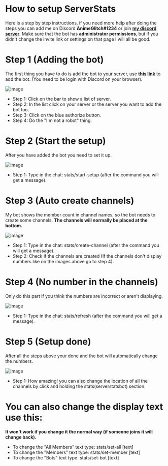# How to setup ServerStats
Here is a step by step instructions, if you need more help after doing the steps you can add me on Discord **AnimeGlitch#1234** or join [**my discord server**](http://discord.animeglitch.net/).
Make sure that the bot has **administrator permissions**, but if you didn't change the invite link or settings on that page I will all be good.

# Step 1 (Adding the bot)
The first thing you have to do is add the bot to your server, use [**this link**](https://discordapp.com/oauth2/authorize?client_id=458276816071950337&scope=bot&permissions=8/) to add the bot. (You need to be login with Discord on your browser).

![image](https://cdn.discordapp.com/attachments/527152500139229204/527152574608965642/invite_steps.png)

* Step 1: Click on the bar to show a list of server.
* Step 2: In the list click on your server or the server you want to add the bot too.
* Step 3: Click on the blue authorize button.
* Step 4: Do the "I'm not a robot" thing.

# Step 2 (Start the setup)
After you have added the bot you need to set it up.

![image](https://cdn.discordapp.com/attachments/527152500139229204/527156043223007233/start_setup_step.PNG)

* Step 1: Type in the chat: stats/start-setup (after the command you will get a message).

# Step 3 (Auto create channels)
My bot shows the member count in channel names, so the bot needs to create some channels.
**The channels will normally be placed at the bottom.**

![image](https://cdn.discordapp.com/attachments/527152500139229204/527158305571733514/create-channel_step.PNG)

* Step 1: Type in the chat: stats/create-channel (after the command you will get a message).
* Step 2: Check if the channels are created (If the channels don't display numbers like on the images above go to step 4).

# Step 4 (No number in the channels)
Only do this part if you think the numbers are incorrect or aren't displaying.

![image](https://cdn.discordapp.com/attachments/527152500139229204/527159436750487552/refresh_step.PNG)

* Step 1: Type in the chat: stats/refresh (after the command you will get a message).

# Step 5 (Setup done)
After all the steps above your done and the bot will automatically change the numbers.

![image](https://cdn.discordapp.com/attachments/527152500139229204/527160221387456512/setup_done_step.PNG)

* Step 1: How amazing! you can also change the location of all the channels by click and holding the stats(serverstatsbot) section.

# You can also change the display text use this:
**It won't work if you change it the normal way (if someone joins it will change back).**

* To change the "All Members" text type: stats/set-all [text]
* To change the "Members" text type: stats/set-member [text]
* To change the "Bots" text type: stats/set-bot [text]
